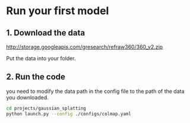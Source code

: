 # Run your first model

## 1. Download the data

<http://storage.googleapis.com/gresearch/refraw360/360_v2.zip>

Put the data into your folder.

## 2. Run the code

you need to modify the data path in the config file to the path of the data you downloaded.

```bash
cd projects/gaussian_splatting
python launch.py --config ./configs/colmap.yaml
```